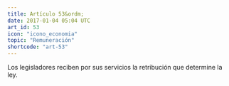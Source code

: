 ```yaml
---
title: Artículo 53&ordm;
date: 2017-01-04 05:04 UTC
art_id: 53
icon: "icono_economia"
topic: "Remuneración"
shortcode: "art-53"
---
```

Los legisladores reciben por sus servicios la retribución que determine la ley.
